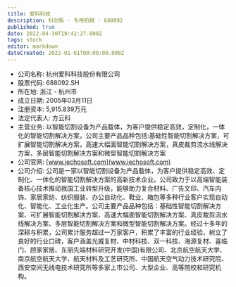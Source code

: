 ```yaml
---
title: 爱科科技
description: 科创板 - 专用机械 - 688092
published: true
date: 2022-04-30T19:42:27.000Z
tags: stock
editor: markdown
dateCreated: 2022-01-01T00:00:00.000Z
---
```


- 公司名称: 杭州爱科科技股份有限公司
- 股票代码: 688092.SH
- 所在地: 浙江 - 杭州市
- 成立日期: 2005年03月11日
- 注册资本: 5,915.839万元
- 法定代表人: 方云科
- 主营业务: 以智能切割设备为产品载体，为客户提供稳定高效，定制化，一体化的智能切割解决方案，公司主要产品品种包括:基础性智能切割解决方案，可扩展智能切割解决方案，高速大幅面智能切割解决方案，真皮裁剪流水线解决方案，多层智能切割解决方案和微型智能切割解决方案
- 公司官网: [www.iechosoft.com](www.iechosoft.com)
- 公司介绍: 公司是一家以智能切割设备为产品载体，为客户提供稳定高效、定制化、一体化的智能切割解决方案的高新技术企业。公司致力于以高端智能装备核心技术推动我国工业转型升级，能够助力复合材料、广告文印、汽车内饰、家居家纺、纺织服装、办公自动化、鞋业、箱包等多种行业客户实现自动化、智能化、工业化生产。公司主要产品品种包括：基础性智能切割解决方案、可扩展智能切割解决方案、高速大幅面智能切割解决方案、真皮裁剪流水线解决方案、多层智能切割解决方案和微型智能切割解决方案。经过十多年的深耕与积累，公司累计服务超过一万家客户，积累了丰富的行业经验，树立了良好的行业口碑，客户涵盖光威复材、中材科技、双一科技、海源复材、喜临门、顾家家居、东丽先端材料研究开发(中国)有限公司、北京航空航天大学、南京航空航天大学、航天材料及工艺研究所、中国航天空气动力技术研究院、西安空间无线电技术研究所等多家上市公司、大型企业、高等院校和研究机构。


